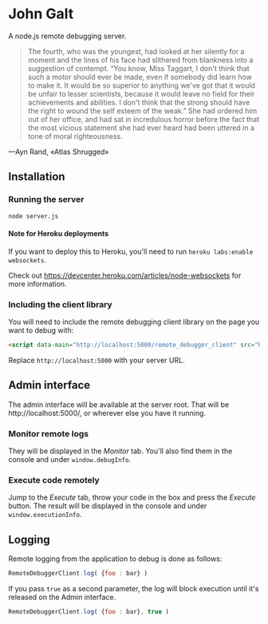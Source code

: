 # John Galt

A node.js remote debugging server.

> The fourth, who was the youngest, had looked at her silently for a moment and the lines of his face had slithered from blankness into a suggestion of contempt. “You know, Miss Taggart, I don't think that such a motor should ever be made, even if somebody did learn how to make it. It would be so superior to anything we've got that it would be unfair to lesser scientists, because it would leave no field for their achievements and abilities. I don't think that the strong should have the right to wound the self esteem of the weak.” She had ordered him out of her office, and had sat in incredulous horror before the fact that the most vicious statement she had ever heard had been uttered in a tone of moral righteousness.

—Ayn Rand, «Atlas Shrugged»

## Installation

### Running the server

`node server.js`

#### Note for Heroku deployments
If you want to deploy this to Heroku, you'll need to run `heroku labs:enable websockets`.

Check out https://devcenter.heroku.com/articles/node-websockets for more information.

### Including the client library
You will need to include the remote debugging client library on the page you want to debug with:
```html
<script data-main="http://localhost:5000/remote_debugger_client" src="http://localhost:5000/require.js"></script>
```
Replace `http://localhost:5000` with your server URL.

## Admin interface

The admin interface will be available at the server root. That will be http://localhost:5000/, or wherever else you have it running.

### Monitor remote logs

They will be displayed in the *Monitor* tab. You'll also find them in the console and under `window.debugInfo`.

### Execute code remotely

Jump to the *Execute* tab, throw your code in the box and press the *Execute* button. The result will be displayed in the console and under `window.executionInfo`.

## Logging

Remote logging from the application to debug is done as follows:
```js
RemoteDebuggerClient.log( {foo : bar} )
```
If you pass `true` as a second parameter, the log will block execution until it's released on the Admin interface.
```js
RemoteDebuggerClient.log( {foo : bar}, true )
```

